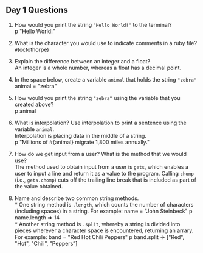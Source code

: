 ## Day 1 Questions

1. How would you print the string `"Hello World!"` to the terminal?
</br> p "Hello World!"

1. What is the character you would use to indicate comments in a ruby file?
</br> `#`(octothorpe)

1. Explain the difference between an integer and a float?
</br> An integer is a whole number, whereas a float has a decimal point.

1. In the space below, create a variable `animal` that holds the string `"zebra"`
</br> animal = "zebra"

1. How would you print the string `"zebra"` using the variable that you created above?
</br> p animal

1. What is interpolation? Use interpolation to print a sentence using the variable `animal`.
</br> Interpolation is placing data in the middle of a string. 
</br> p "Millions of #{animal} migrate 1,800 miles annually."

1. How do we get input from a user? What is the method that we would use?
</br> The method used to obtain input from a user is `gets`, which enables a user to input a line and return it as a value to the program. Calling `chomp` (i.e., `gets.chomp`) cuts off the trailing line break that is included as part of the value obtained.

1. Name and describe two common string methods.
</br> * One string method is `.length`, which counts the number of characters (including spaces) in a string. For example:
name = "John Steinbeck"
p name.length
=> 14
</br> * Another string method is `.split`, whereby a string is divided into pieces wherever a character space is encountered, returning an arrary. For example:
band = "Red Hot Chili Peppers"
p band.split
=> ["Red", "Hot", "Chili", "Peppers”]

